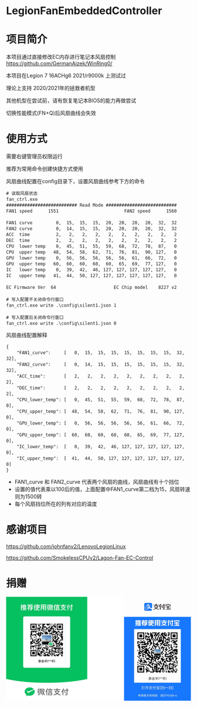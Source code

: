 # LegionFanEmbeddedController

# 项目简介
本项目通过直接修改EC内存进行笔记本风扇控制 https://github.com/GermanAizek/WinRing0/

本项目在Legion 7 16ACHg6 2021/r9000k 上测试过

理论上支持 2020/2021年的拯救者机型

其他机型在尝试前，请有恢复笔记本BIOS的能力再做尝试

切换性能模式(FN+Q)后风扇曲线会失效

# 使用方式
需要右键管理员权限运行

推荐为常用命令创建快捷方式使用

风扇曲线配置在config目录下，设置风扇曲线参考下方的命令
```
# 读取风扇状态
fan_ctrl.exe
########################### Read Mode ###########################
FAN1 speed      1551                         FAN2 speed      1560

FAN1 curve         0,  15,  15,  15,  20,  20,  20,  20,  32,  32
FAN2 curve         0,  14,  15,  15,  20,  20,  20,  20,  32,  32
ACC  time          2,   2,   2,   2,   2,   2,   2,   2,   2,   2
DEC  time          2,   2,   2,   2,   2,   2,   2,   2,   2,   2
CPU  lower temp    0,  45,  51,  55,  59,  68,  72,  78,  87,   0
CPU  upper temp   48,  54,  58,  62,  71,  76,  81,  90, 127,   0
GPU  lower temp    0,  56,  56,  56,  56,  56,  61,  66,  72,   0
GPU  upper temp   60,  60,  60,  60,  60,  65,  69,  77, 127,   0
IC   lower temp    0,  39,  42,  46, 127, 127, 127, 127, 127,   0
IC   upper temp   41,  44,  50, 127, 127, 127, 127, 127, 127,   0

EC Firmware Ver  64                      EC Chip model    8227 v2

# 写入配置不关闭命令行窗口
fan_ctrl.exe write .\config\silent1.json 1

# 写入配置后关闭命令行窗口
fan_ctrl.exe write .\config\silent1.json 0
```

风扇曲线配置解释
```
{
	"FAN1_curve":     [   0,  15,  15,  15,  15,  15,  15,  15,  32,  32],
	"FAN2_curve":     [   0,  14,  15,  15,  15,  15,  15,  15,  32,  32],
	"ACC_time":       [   2,   2,   2,   2,   2,   2,   2,   2,   2,   2],
	"DEC_time":       [   2,   2,   2,   2,   2,   2,   2,   2,   2,   2],
	"CPU_lower_temp": [   0,  45,  51,  55,  59,  68,  72,  78,  87,   0],
	"CPU_upper_temp": [  48,  54,  58,  62,  71,  76,  81,  90, 127,   0],
	"GPU_lower_temp": [   0,  56,  56,  56,  56,  56,  61,  66,  72,   0],
	"GPU_upper_temp": [  60,  60,  60,  60,  60,  65,  69,  77, 127,   0],
	"IC_lower_temp":  [   0,  39,  42,  46, 127, 127, 127, 127, 127,   0],
	"IC_upper_temp":  [  41,  44,  50, 127, 127, 127, 127, 127, 127,   0]
}
```
- FAN1_curve 和 FAN2_curve 代表两个风扇的曲线，风扇曲线有十个挡位
- 设置的值代表乘以100后的值，上面配置中FAN1_curve第二档为15，风扇转速则为1500转
- 每个风扇挡位所在的列有对应的温度

# 感谢项目
https://github.com/johnfanv2/LenovoLegionLinux

https://github.com/SmokelessCPUv2/Lagon-Fan-EC-Control

# 捐赠

<div>
    <img src="assets\donation.png">
</div>